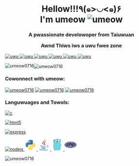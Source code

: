 <h1 align="center">
  Hellow!!!٩(๑>◡<๑)۶ <br/>
  I'm umeow
  <img src="https://i.imgur.com/bCGoJPa.jpg" alt="umeow" height="32" width="32" />
</h1>

<h3 align="center">
  <p>A pwassionate develowoper from Taiuwuan</p>
  <p>Awnd Thiws iws a uwu fwee zone</p>
</h3>

<a href="https://zh.wikipedia.org/zh-tw/UwU" target="_blank" rel="noreferrer" align="center">
  <img src="https://i.imgur.com/Om2oF9F.jpg" alt="uwu" height="128" width="128" />
  <img src="https://i.imgur.com/Om2oF9F.jpg" alt="uwu" height="128" width="128" />
  <img src="https://i.imgur.com/Om2oF9F.jpg" alt="uwu" height="128" width="128" />
  <img src="https://i.imgur.com/Om2oF9F.jpg" alt="uwu" height="128" width="128" />
  <img src="https://i.imgur.com/Om2oF9F.jpg" alt="uwu" height="128" width="128" />
  <img src="https://i.imgur.com/Om2oF9F.jpg" alt="uwu" height="128" width="128" />
</a>

<p>
  <img align="left" src="https://github-readme-stats.vercel.app/api/top-langs?username=umeow0716&show_icons=true&locale=en&layout=compact&theme=tokyonight" alt="umeow0716" />
  <img align="center" src="https://github-readme-stats.vercel.app/api?username=umeow0716&show_icons=true&locale=en&theme=tokyonight" alt="umeow0716" />
</p>

<h3 align="left">Cowonnect with umeow:</h3>
<p align="left">
  <a href="https://discordapp.com/users/510683520520290315" target="_blank"><img align="center" src="https://i.imgur.com/i9B4zRG.png" alt="umeow0716" height="30" width="30" /></a>
  <a href="https://instagram.com/umeow0716" target="_blank"><img align="center" src="https://raw.githubusercontent.com/rahuldkjain/github-profile-readme-generator/master/src/images/icons/Social/instagram.svg" alt="umeow0716" height="30" width="40" /></a>
  <a href="https://twitter.com/umeow0716" target="_blank"><img align="center" src="https://raw.githubusercontent.com/rahuldkjain/github-profile-readme-generator/master/src/images/icons/Social/twitter.svg" alt="umeow0716" height="30" width="40" /></a>
</p>

<h3 align="left">Languwuages and Towols:</h3>
<p align="left">
  <a href="https://skillicons.dev/" target="_blank" rel="noreferrer"> 
    <img src="https://skillicons.dev/icons?i=c,cpp,cs" alt="c" /> 
  </a>
</p>

<p align="left"> 
  <a href="https://skillicons.dev/" target="_blank" rel="noreferrer">
    <img src="https://skillicons.dev/icons?i=html,css,js,react" alt="html5" />
  </a>
</p>

<p align="left">
  <a href="https://skillicons.dev/" target="_blank" rel="noreferrer">
    <img src="https://skillicons.dev/icons?i=express,flask,nginx,figma,flutter,mysql" alt="express" />
  </a>
</p>

<p align="left">
  <a href="https://nodejs.org" target="_blank" rel="noreferrer">
    <img src="https://iconduck.com/vectors/vctrruvykdlj/media/svg/download" alt="nodejs" width="40" height="40"/>
  </a>

  <a href="https://www.python.org" target="_blank" rel="noreferrer">
    <img src="https://raw.githubusercontent.com/devicons/devicon/master/icons/python/python-original.svg" alt="python" width="40" height="40"/>
  </a>

  <a href="https://www.java.com" target="_blank" rel="noreferrer">
    <img src="https://raw.githubusercontent.com/devicons/devicon/master/icons/java/java-original.svg" alt="java" width="40" height="40"/>
  </a>

  <a href="https://golang.org" target="_blank" rel="noreferrer">
    <img src="https://raw.githubusercontent.com/devicons/devicon/master/icons/go/go-original.svg" alt="go" width="40" height="40"/>
  </a>

  <a href="https://www.php.net" target="_blank" rel="noreferrer">
    <img src="https://raw.githubusercontent.com/devicons/devicon/master/icons/php/php-original.svg" alt="php" width="40" height="40"/>
  </a>
</p>

<p align="left">
  <img
    src="https://komarev.com/ghpvc/?username=umeow0716&color=ff69b4&style=for-the-badge" alt="umeow0716"
  />
</p>
